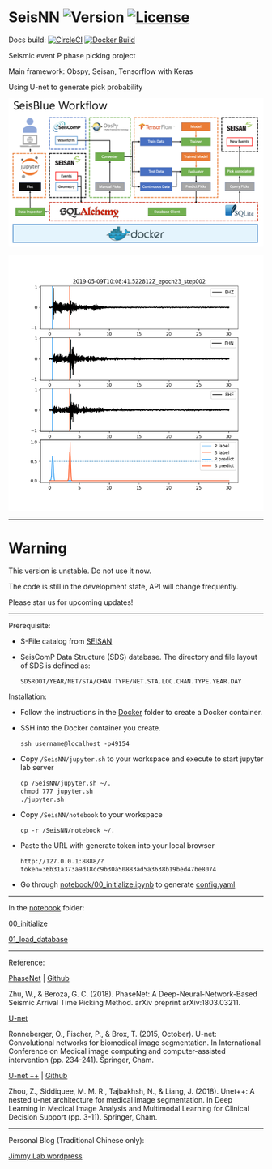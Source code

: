 # SeisNN ![Version](http://img.shields.io/:version-v0.3.0dev-yellow.svg?style=flat-square) [![License](http://img.shields.io/:license-mit-blue.svg?style=flat-square)](http://badges.mit-license.org)

Docs build: [![CircleCI](https://circleci.com/gh/SeisNN/SeisNN/tree/master.svg?style=svg)](https://circleci.com/gh/jimmy60504/SeisNN/tree/master) [![Docker Build](https://github.com/jimmy60504/SeisNN/workflows/Docker%20Image/badge.svg)](https://github.com/jimmy60504/SeisNN/actions?query=workflow%3A%22Docker+Image%22)

Seismic event P phase picking project

Main framework: Obspy, Seisan, Tensorflow with Keras

Using U-net to generate pick probability

![workflow](workflow.png)

![example](example.png)

---

# Warning 

This version is unstable. Do not use it now.

The code is still in the development state, API will change frequently. 

Please star us for upcoming updates!

---

Prerequisite:

- S-File catalog from [SEISAN](http://seisan.info/)
- SeisComP Data Structure (SDS) database. The directory and file layout of SDS is defined as:

      SDSROOT/YEAR/NET/STA/CHAN.TYPE/NET.STA.LOC.CHAN.TYPE.YEAR.DAY

Installation:

- Follow the instructions in the [Docker](docker) folder to create a Docker container.
- SSH into the Docker container you create.

      ssh username@localhost -p49154

- Copy `/SeisNN/jupyter.sh` to your workspace and execute to start jupyter lab server

      cp /SeisNN/jupyter.sh ~/.
      chmod 777 jupyter.sh
      ./jupyter.sh

- Copy `/SeisNN/notebook` to your workspace

      cp -r /SeisNN/notebook ~/.

- Paste the URL with generate token into your local browser

      http://127.0.0.1:8888/?token=36b31a373a9d18cc9b30a50883ad5a3638b19bed47be8074
      
- Go through [notebook/00_initialize.ipynb](notebook/00_initialize.ipynb) to generate [config.yaml](config.yaml)

---

In the [notebook](notebook) folder:

[00_initialize](notebook/00_initialize.ipynb)

[01_load_database](notebook/01_load_database.ipynb)

---

Reference:

 [PhaseNet](https://arxiv.org/abs/1803.03211) | [Github](https://github.com/wayneweiqiang/PhaseNet)

 Zhu, W., & Beroza, G. C. (2018). PhaseNet: A Deep-Neural-Network-Based Seismic Arrival Time Picking Method. arXiv preprint arXiv:1803.03211.

 [U-net](https://lmb.informatik.uni-freiburg.de/people/ronneber/u-net/)

 Ronneberger, O., Fischer, P., & Brox, T. (2015, October). U-net: Convolutional networks for biomedical image segmentation. In International Conference on Medical image computing and computer-assisted intervention (pp. 234-241). Springer, Cham.

 [U-net ++](https://doi.org/10.1007/978-3-030-00889-5_1) | [Github](https://github.com/MrGiovanni/UNetPlusPlus)

 Zhou, Z., Siddiquee, M. M. R., Tajbakhsh, N., & Liang, J. (2018). Unet++: A nested u-net architecture for medical image segmentation. In Deep Learning in Medical Image Analysis and Multimodal Learning for Clinical Decision Support (pp. 3-11). Springer, Cham.



---

Personal Blog (Traditional Chinese only):

[Jimmy Lab wordpress](https://jimmylab.wordpress.com/)